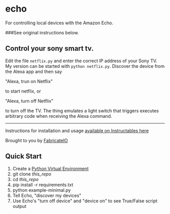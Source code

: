 # echo
For controlling local devices with the Amazon Echo.

###See original instructions below.

## Control your sony smart tv.
Edit the file `netflix.py` and enter the correct IP address of your Sony TV.
My version can be started with `python netflix.py`. Discover the device 
from the Alexa app and then say 

"Alexa, trun on Netflix" 

to start netflix, or 

"Alexa, turn off Netflix"

to turn off the TV. The thing emulates a light switch that triggers 
executes arbitrary code when receiving the Alexa command.

----

Instructions for installation and usage [available on Instructables here](http://www.instructables.com/id/Hacking-the-Amazon-Echo/)

Brought to you by [FabricateIO](http://fabricate.io)

## Quick Start

1. Create a [Python Virtual Environment](http://docs.python-guide.org/en/latest/dev/virtualenvs/)
2. git clone *this_repo*
3. cd *this_repo*
4. pip install -r requirements.txt
4. python example-minimal.py
6. Tell Echo, "discover my devices"
7. Use Echo's "turn off device" and "device on" to see True/False script output

